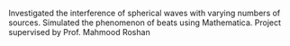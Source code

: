 Investigated the interference of spherical waves with varying numbers of sources.
Simulated the phenomenon of beats using Mathematica.
Project supervised by Prof. Mahmood Roshan
